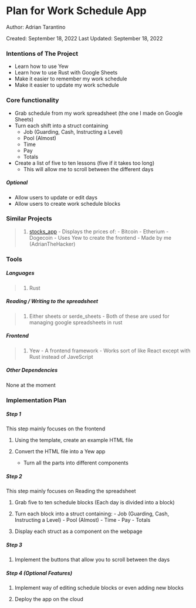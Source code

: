 # Plan for Work Schedule App

Author: Adrian Tarantino

Created: September 18, 2022
Last Updated: September 18, 2022

### Intentions of The Project

- Learn how to use Yew
- Learn how to use Rust with Google Sheets
- Make it easier to remember my work schedule
- Make it easier to update my work schedule

### Core functionality

- Grab schedule from my work spreadsheet (the one I made on Google Sheets)
- Turn each shift into a struct containing
    - Job (Guarding, Cash, Instructing a Level)
    - Pool (Almost)
    - Time
    - Pay
    - Totals
- Create a list of five to ten lessons (five if it takes too long)
    - This will allow me to scroll between the different days

##### Optional
- Allow users to update or edit days
- Allow users to create work schedule blocks

### Similar Projects
> 1. [stocks_app](https://github.com/AdrianTheHacker/stocks_app)
    - Displays the prices of:
        - Bitcoin
        - Etherium
        - Dogecoin
    - Uses Yew to create the frontend
    - Made by me (AdrianTheHacker)

### Tools
##### Languages
> 1. Rust

##### Reading / Writing to the spreadsheet
> 1. Either sheets or serde_sheets
    - Both of these are used for managing google spreadsheets in rust

##### Frontend
> 1. Yew
    - A frontend framework
    - Works sort of like React except with Rust instead of JaveScript

##### Other Dependencies
None at the moment


### Implementation Plan
##### Step 1
This step mainly focuses on the frontend

1. Using the template, create an example HTML file

2. Convert the HTML file into a Yew app
    - Turn all the parts into different components

##### Step 2 
This step mainly focuses on Reading the spreadsheet

1. Grab five to ten schedule blocks (Each day is divided into a block)

2. Turn each block into a struct containing:
        - Job (Guarding, Cash, Instructing a Level)
        - Pool (Almost)
        - Time
        - Pay
        - Totals

3. Display each struct as a component on the webpage

##### Step 3
1. Implement the buttons that allow you to scroll between the days

##### Step 4 (Optional Features)
1. Implement way of editing schedule blocks or even adding new blocks

2. Deploy the app on the cloud
